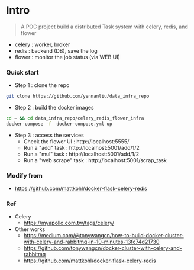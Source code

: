 
# Intro

> A POC project build a distributed Task system with celery, redis, and flower

- celery : worker, broker
- redis  : backend (DB), save the log 
- flower : monitor the job status (via WEB UI)

### Quick start 

- Step 1 : clone the repo
```bash
git clone https://github.com/yennanliu/data_infra_repo
```
- Step 2 : build the docker images 
```bash
cd ~ && cd data_infra_repo/celery_redis_flower_infra
docker-compose -f  docker-compose.yml up 
```

- Step 3 : access the services 
	- Check the flower UI : http://localhost:5555/
	- Run a "add" task : http://localhost:5001/add/1/2
	- Run a "mul" task :  http://localhost:5001/add/1/2
	- Run a "web scrape" task :  http://localhost:5001/scrap_task


### Modify from 

- https://github.com/mattkohl/docker-flask-celery-redis

### Ref
- Celery 
	- https://myapollo.com.tw/tags/celery/
- Other works 
	- https://medium.com/@tonywangcn/how-to-build-docker-cluster-with-celery-and-rabbitmq-in-10-minutes-13fc74d21730
	- https://github.com/tonywangcn/docker-cluster-with-celery-and-rabbitmq
	- https://github.com/mattkohl/docker-flask-celery-redis